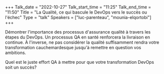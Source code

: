 +++
Talk_date = "2022-10-27"
Talk_start_time = "11:25"
Talk_end_time = "11:50"
Title = "La Qualité, ce qui bascule le DevOps vers le succès ou l'échec"
Type = "talk"
Speakers = ["luc-parenteau", "mounia-elqortobi"]
+++

Démontrer l'importance des processus d'assurance qualité à travers les étapes du DevOps. Un processus QA en santé renforcera la livraison en continue. À l'inverse, ne pas considérer la qualité suffisamment rendra votre transformation cauchemardesque jusqu'à remettre en question vos ambitions.

Quel est le juste effort QA à mettre pour que votre transformation DevOps soit un succès?
